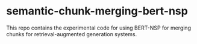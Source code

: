 # semantic-chunk-merging-bert-nsp
This repo contains the experimental code for using BERT-NSP for merging chunks for retrieval-augmented generation systems.

